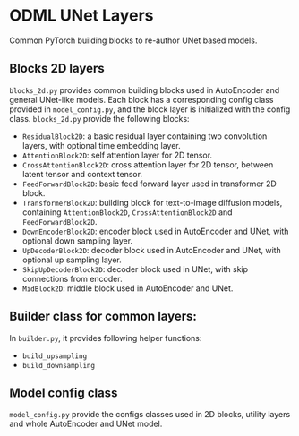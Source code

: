 # ODML UNet Layers
Common PyTorch building blocks to re-author UNet based models.

## Blocks 2D layers
`blocks_2d.py` provides common building blocks used in AutoEncoder and general UNet-like models. Each block has a corresponding config class provided in `model_config.py`, and the block layer is initialized with the config class. `blocks_2d.py` provide the following blocks:
* `ResidualBlock2D`: a basic residual layer containing two convolution layers, with optional time embedding layer.
* `AttentionBlock2D`: self attention layer for 2D tensor.
* `CrossAttentionBlock2D`: cross attention layer for 2D tensor, between latent tensor and context tensor.
* `FeedForwardBlock2D`: basic feed forward layer used in transformer 2D block.
* `TransformerBlock2D`: building block for text-to-image diffusion models, containing `AttentionBlock2D`, `CrossAttentionBlock2D` and `FeedForwardBlock2D`.
* `DownEncoderBlock2D`: encoder block used in AutoEncoder and UNet, with optional down sampling layer.
* `UpDecoderBlock2D`: decoder block used in AutoEncoder and UNet, with optional up sampling layer.
* `SkipUpDecoderBlock2D`: decoder block used in UNet, with skip connections from encoder.
* `MidBlock2D`: middle block used in AutoEncoder and UNet.

## Builder class for common layers:
In `builder.py`, it provides following helper functions:
* `build_upsampling`
* `build_downsampling`

## Model config class
`model_config.py` provide the configs classes used in 2D blocks, utility layers and whole AutoEncoder and UNet model.
